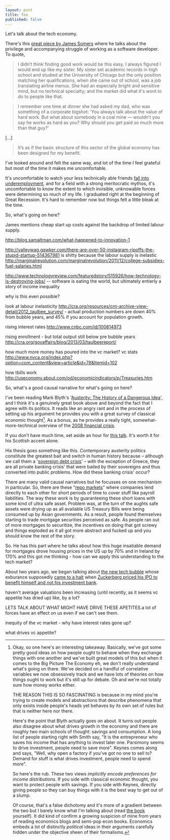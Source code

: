 ```yaml
---
layout: post
title: foo
published: false
---
```


Let's talk about the tech economy.

There's this [great piece by James Somers](http://www.aeonmagazine.com/living-together/james-somers-web-developer-money/) where he talks about the privilege and accompanying struggle of working as a software developer. To quote,

>I didn’t think finding good work would be this easy. I always figured I would end up like my sister. My sister set academic records in high school and studied at the University of Chicago but the only position matching her qualifications, when she came out of school, was a job translating airline menus. She had an especially bright and sensitive mind, but no technical specialty; and the market did what it's wont to do to people like that.

>I remember one time at dinner she had asked my dad, who was something of a corporate bigshot: ‘You always talk about the value of hard work. But what about somebody in a coal mine — wouldn’t you say he works as hard as you? Why should you get paid so much more than that guy?’

[...]

>It’s as if the basic structure of this sector of the global economy has been designed for my benefit.

I've looked around and felt the same way, and lot of the time I feel grateful but most of the time it makes me uncomfortable. 

It's uncomfortable to watch your less technically able friends [fall into underemployment](http://okayfail.com/2011/people-try-to-put-us-down.html), and for a field with a strong meritocratic mythos, it's uncomfortable to know the extent to which invisible, unknowable forces were determining so much of my life. I graduated right at the beginning of Great Recession. It's hard to remember now but things felt a little bleak at the time.

So, what's going on here?

James mentions cheap start up costs against the backdrop of limited labour supply. 

http://blog.samaltman.com/what-happened-to-innovation-1


http://valleywag.gawker.com/there-are-over-50-instagram-ripoffs-the-stupid-startup-514367981 is shitty because the labour supply is inelastic http://marginalrevolution.com/marginalrevolution/2011/12/college-subsidies-fuel-salaries.html


http://www.technologyreview.com/featuredstory/515926/how-technology-is-destroying-jobs/ -- software is eating the world, but ultimately entierly a story of income inequality

why is this even possible? 

look at labour inelasticity http://cra.org/resources/crn-archive-view-detail/2012_taulbee_survey/ - actual production numbers are down 40% from bubble years, and 45% if you account for population growth.

rising interest rates http://www.cnbc.com/id/100814973

rising enrollment - but total output still below pre bubble years http://cra.org/govaffairs/blog/2013/03/taulbeereport/

how much more money has poured into the vc market? vc stats http://www.nvca.org/index.php?option=com_content&view=article&id=78&Itemid=102

how tbills work http://useconomy.about.com/od/economicindicators/p/Treasuries.htm

So, what's a good causal narrative for what's going on here?


I've been reading Mark Blyth's '[Austerity: The History of a Dangerous Idea](http://www.amazon.com/Austerity-The-History-Dangerous-Idea/dp/019982830X)', and I think it's a genuinely great book above and beyond the fact that I agree with its politics. It reads like an angry rant and in the process of setting up his argument he provides you with a great survey of classical economic thought[^1]. As a bonus, as he provides a really tight, somewhat-more-technical overview of the [2008 financial crisis](http://en.wikipedia.org/wiki/Financial_crisis_of_2007%E2%80%9308).

If you don't have much time, set aside an hour for [this talk](http://www.youtube.com/watch?feature=player_embedded&v=JQuHSQXxsjM). It's worth it for his Scottish accent alone.

His thesis goes something like this. Contemporary austerity politics constitute the greatest bait and switch in human history because – although we call them a '[sovereign debt crisis](http://en.wikipedia.org/wiki/European_sovereign-debt_crisis)' – with the exception of Greece, they are all private banking crisis' that were bailed by their sovereigns and thus converted into public problems. How did these banking crisis' occur?

There are many valid causal narratives but he focusses on one mechanism in particular. So, there are these "[repo markets](http://en.wikipedia.org/wiki/Repurchase_agreement)" where companies lend directly to each other for short periods of time to cover stuff like payroll liabilities. The way these work is by guaranteeing these short loans with some kind of ultra safe asset. Problem was, at the turn of the aughts safe assets were drying up as all available US Treasury Bills were being consumed up by Asian governments. As a result, people found themselves starting to trade mortgage securities perceived as safe. As people ran out of more mortgages to securitize, the incentives on doing that got screwy and things exploded as it all got more abstract and fucked up and you should know the rest of the story.


So. He has this part where he talks about how this huge insatiable demand for mortgages drove housing prices in the US up by 70% and in Ireland by 170% and this got me thinking - how can we apply this understanding to the tech market?

About two years ago, we began talking about [the new tech bubble](http://www.economist.com/node/18681576) whose exburance supposedly [came to a halt](http://www.theatlanticwire.com/technology/2013/01/2012-year-tech-bubble-numbers/60517/) when [Zuckerberg priced his IPO to benefit himself and not his investment bank](http://blogs.reuters.com/felix-salmon/2013/03/11/where-banks-really-make-money-on-ipos/).


haven't average valuations been increasing (until recently, as it seems vc appetite has dried up) like, by a lot?

LETS TALK ABOUT WHAT MIGHT HAVE DRIVE THESE APETITES.a lot of forces have an effect on us even if we can't see them.

inequity of the vc market - why have interest rates gone up?

what drives vc appetite?

[^1]: Okay, so one here's an interesting takeaway. Basically, we've got some pretty good ideas on how people ought to behave when they exchange things with one another and we've built great models of this but when it comes to the Big Picture The Economy eh, we don't really understand what's going on there. We've decided on a handful of correlative variables we now obsessively track and we have lots of theories on how things ought to work but it's still up for debate. Oh and we're not totally sure how money works either.

    THE REASON THIS IS SO FASCINATING is because in my mind you're trying to create models and abstractions that describe phenomena that only exists inside people's heads yet behaves by its own set of rules but that is neither here nor there.

    Here's the point that Blyth actually goes on about. It turns out people also disagree about what drives growth in the economy and there are roughly two main schools of thought: savings and consumption. A long list of people starting right with Smith say, "It is the entrepreneur who saves his income that has anything to invest later one. Parsimony seems to drive investment, people need to save more". Keynes comes along and says, "Well, why open a factory if you've got no one to sell to? Demand for stuff is what drives investment, people need to spend more". 

    So here's the rub. These two views *implicitly encode preferences for income distributions*. If you side with classical economic thought, you want to protect people with savings. If you side with Keynes, directly giving people so they can buy things with it is the best way to get out of a slump.

    Of course, that's a false dichotomy and it's more of a gradient between the two but I barely know what I'm talking about (read [the book](http://www.amazon.com/Austerity-The-History-Dangerous-Idea/dp/019982830X) yourself). It did kind of confirm a growing suspicion of mine from years of reading economics blogs and semi-pop econ books. Economics embeds a lot of distinctly *political* ideas in their arguments carefully hidden under the objective sheen of their formalisms.

[^2]: There are many valid causal narratives. Blyth acknowledges this. This is just one of them.

